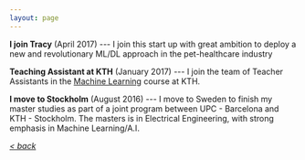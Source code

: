 ```yaml
---
layout: page
---
```


**I join Tracy** (April 2017) --- I join this start up with great ambition to deploy a new and revolutionary ML/DL approach in the pet-healthcare industry

**Teaching Assistant at KTH** (January 2017) --- I join the team of Teacher Assistants in the [Machine Learning](https://www.kth.se/student/kurser/kurs/DD2431?l=en) course at KTH.

**I move to Stockholm** (August 2016) --- I move to Sweden to finish my master studies as part of a joint program between UPC - Barcelona and KTH - Stockholm. The masters is in Electrical Engineering, with strong emphasis in Machine Learning/A.I.
    
    
    
[*< back*](index.md)
